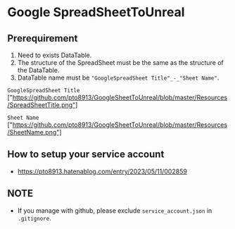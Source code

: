 # Google SpreadSheetToUnreal
## Prerequirement
1. Need to exists DataTable.
2. The structure of the SpreadSheet must be the same as the structure of the DataTable.
3. DataTable name must be `"GoogleSpreadSheet Title"_-_"Sheet Name"`.

`GoogleSpreadSheet Title`<br>
["https://github.com/pto8913/GoogleSheetToUnreal/blob/master/Resources/SpreadSheetTitle.png"]

`Sheet Name`<br>
["https://github.com/pto8913/GoogleSheetToUnreal/blob/master/Resources/SheetName.png"]

## How to setup your service account 
* https://pto8913.hatenablog.com/entry/2023/05/11/002859

## NOTE
* If you manage with github, please exclude `service_account.json` in `.gitignore`.

